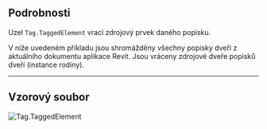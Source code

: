 ## Podrobnosti
Uzel `Tag.TaggedElement` vrací zdrojový prvek daného popisku.

V níže uvedeném příkladu jsou shromážděny všechny popisky dveří z aktuálního dokumentu aplikace Revit. Jsou vráceny zdrojové dveře popisků dveří (instance rodiny).
___
## Vzorový soubor

![Tag.TaggedElement](./Revit.Elements.Tag.TaggedElement_img.jpg)
